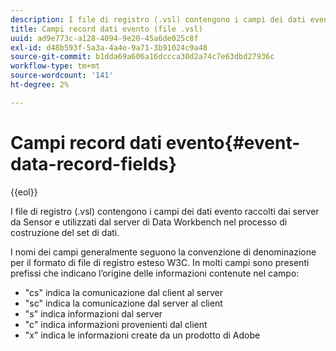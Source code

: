 ```yaml
---
description: I file di registro (.vsl) contengono i campi dei dati evento raccolti dai server da Sensor e utilizzati dal server di Data Workbench nel processo di costruzione del set di dati.
title: Campi record dati evento (file .vsl)
uuid: ad9e773c-a128-4094-9e20-45a6de025c8f
exl-id: d48b593f-5a3a-4a4e-9a71-3b91024c9a48
source-git-commit: b1dda69a606a16dccca30d2a74c7e63dbd27936c
workflow-type: tm+mt
source-wordcount: '141'
ht-degree: 2%

---
```


# Campi record dati evento{#event-data-record-fields}

{{eol}}

I file di registro (.vsl) contengono i campi dei dati evento raccolti dai server da Sensor e utilizzati dal server di Data Workbench nel processo di costruzione del set di dati.

I nomi dei campi generalmente seguono la convenzione di denominazione per il formato di file di registro esteso W3C. In molti campi sono presenti prefissi che indicano l’origine delle informazioni contenute nel campo:

* &quot;cs&quot; indica la comunicazione dal client al server
* &quot;sc&quot; indica la comunicazione dal server al client
* &quot;s&quot; indica informazioni dal server
* &quot;c&quot; indica informazioni provenienti dal client
* &quot;x&quot; indica le informazioni create da un prodotto di Adobe
